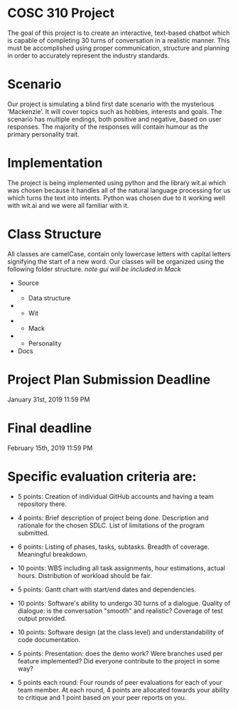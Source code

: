 # COSC 310 Project
The goal of this project is to create an interactive, text-based chatbot which is capable of completing 30 turns of conversation in a realistic manner. This must be accomplished using proper communication, structure and planning in order to accurately represent the industry standards. 
# Scenario
Our project is simulating a blind first date scenario with the mysterious ‘Mackenzie’. It will cover topics such as hobbies, interests and goals. The scenario has multiple endings, both positive and negative, based on user responses. The majority of the responses will contain humour as the primary personality trait.
# Implementation
The project is being implemented using python and the library wit.ai which was chosen because it handles all of the natural language processing for us which turns the text into intents. Python was chosen due to it working well with wit.ai and we were all familiar with it. 


# Class Structure
All classes are camelCase, contain only lowercase letters with capital letters signifying the start of a new word. Our classes will be organized using the following folder structure. *note gui will be included in Mack*

  + Source
  + + Data structure
  + + Wit
  + + Mack
  + + Personality  
  + Docs
  

# Project Plan Submission Deadline
January 31st, 2019 11:59 PM 
# Final deadline
February 15th, 2019 11:59 PM 


# Specific evaluation criteria are:

+ 5 points: Creation of individual GitHub accounts and having a team repository there.
+ 4 points: Brief description of project being done. Description and rationale for the chosen SDLC. List of limitations of the program submitted.
+ 6 points: Listing of phases, tasks, subtasks. Breadth of coverage. Meaningful breakdown.
+ 10 points: WBS including all task assignments, hour estimations, actual hours. Distribution of workload should be fair.
+ 5 points: Gantt chart with start/end dates and dependencies.

+ 10 points: Software's ability to undergo 30 turns of a dialogue. Quality of dialogue: is the conversation "smooth" and realistic? Coverage of test output provided.
+ 10 points: Software design (at the class level) and understandability of code documentation.
+ 5 points: Presentation: does the demo work? Were branches used per feature implemented? Did everyone contribute to the project in some way?
+ 5 points each round: Four rounds of peer evaluations for each of your team member. At each round, 4 points are allocated towards your ability to critique and 1 point based on your peer reports on you.
